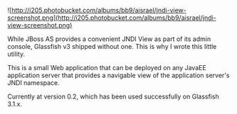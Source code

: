 ![http://i205.photobucket.com/albums/bb9/aisrael/jndi-view-screenshot.png](http://i205.photobucket.com/albums/bb9/aisrael/jndi-view-screenshot.png)

While JBoss AS provides a convenient JNDI View as part of its admin console, Glassfish v3 shipped without one. This is why I wrote this little utility.

This is a small Web application that can be deployed on any JavaEE application server that provides a navigable view of the application server's JNDI namespace.

Currently at version 0.2, which has been used successfully on Glassfish 3.1.x.